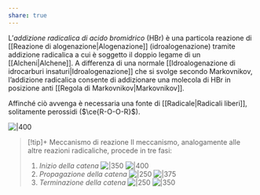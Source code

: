 ```yaml
---
share: true
---
```

L’*addizione radicalica di acido bromidrico* (HBr) è una particola reazione di [[Reazione di alogenazione|Alogenazione]] (idroalogenazione) tramite addizione radicalica a cui è soggetto il doppio legame di un [[Alcheni|Alchene]].
A differenza di una normale [[Idroalogenazione di idrocarburi insaturi|Idroalogenazione]] che si svolge secondo Markovnikov, l’addizione radicalica consente di addizionare una molecola di HBr in posizione anti [[Regola di Markovnikov|Markovnikov]].

Affinché ciò avvenga è necessaria una fonte di [[Radicale|Radicali liberi]], solitamente perossidi ($\ce{R-O-O-R}$).

![|400](60208d250da71815e4acb46f18ee70d3_MD5%201.png)

> [!tip]+ Meccanismo di reazione
> Il meccanismo, analogamente alle altre reazioni radicaliche, procede in tre fasi:
> 1. *Inizio della catena*
>    ![|350](3ce3b866002b4348c573480c3aba41bd_MD5%201.png)
>    ![|400](c45bd938bbade00933ac5f518c12ec2d_MD5%201.png)
> 2. *Propagazione della catena*
>    ![|250](c48acfd1ea222d11116e7d30e11e8dc4_MD5%201.png)
>    ![|375](38296698c0ab042bf9903ee7be186acb_MD5%201.png)
> 3. *Terminazione della catena*
>    ![|250](b251be826c319570495bb033ff0eb4d8_MD5%201.png)
>    ![|350](5adb340bcb708c6ae6ca741a540e473f_MD5%201.png)